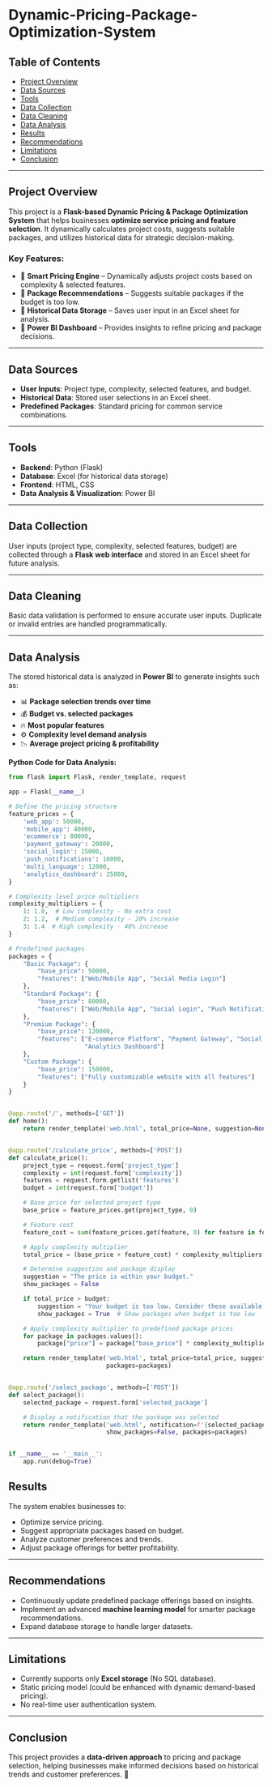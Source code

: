 # Dynamic-Pricing-Package-Optimization-System


## Table of Contents
- [Project Overview](#project-overview)
- [Data Sources](#data-sources)
- [Tools](#tools)
- [Data Collection](#data-collection)
- [Data Cleaning](#data-cleaning)
- [Data Analysis](#data-analysis)
- [Results](#results)
- [Recommendations](#recommendations)
- [Limitations](#limitations)
- [Conclusion](#conclusion)

---

## Project Overview
This project is a **Flask-based Dynamic Pricing & Package Optimization System** that helps businesses **optimize service pricing and feature selection**. It dynamically calculates project costs, suggests suitable packages, and utilizes historical data for strategic decision-making.

### Key Features:
- 📌 **Smart Pricing Engine** – Dynamically adjusts project costs based on complexity & selected features.
- 📌 **Package Recommendations** – Suggests suitable packages if the budget is too low.
- 📌 **Historical Data Storage** – Saves user input in an Excel sheet for analysis.
- 📌 **Power BI Dashboard** – Provides insights to refine pricing and package decisions.

---

## Data Sources
- **User Inputs**: Project type, complexity, selected features, and budget.
- **Historical Data**: Stored user selections in an Excel sheet.
- **Predefined Packages**: Standard pricing for common service combinations.

---

## Tools
- **Backend**: Python (Flask)
- **Database**: Excel (for historical data storage)
- **Frontend**: HTML, CSS
- **Data Analysis & Visualization**: Power BI

---

## Data Collection
User inputs (project type, complexity, selected features, budget) are collected through a **Flask web interface** and stored in an Excel sheet for future analysis.

---

## Data Cleaning
Basic data validation is performed to ensure accurate user inputs. Duplicate or invalid entries are handled programmatically.

---

## Data Analysis
The stored historical data is analyzed in **Power BI** to generate insights such as:
- 📊 **Package selection trends over time**
- 💰 **Budget vs. selected packages**
- 🔥 **Most popular features**
- ⚙️ **Complexity level demand analysis**
- 📉 **Average project pricing & profitability**

**Python Code for Data Analysis:**
```python
from flask import Flask, render_template, request

app = Flask(__name__)

# Define the pricing structure
feature_prices = {
    'web_app': 50000,
    'mobile_app': 40000,
    'ecommerce': 80000,
    'payment_gateway': 20000,
    'social_login': 15000,
    'push_notifications': 10000,
    'multi_language': 12000,
    'analytics_dashboard': 25000,
}

# Complexity level price multipliers
complexity_multipliers = {
    1: 1.0,  # Low complexity - No extra cost
    2: 1.2,  # Medium complexity - 20% increase
    3: 1.4  # High complexity - 40% increase
}

# Predefined packages
packages = {
    "Basic Package": {
        "base_price": 50000,
        "features": ["Web/Mobile App", "Social Media Login"]
    },
    "Standard Package": {
        "base_price": 80000,
        "features": ["Web/Mobile App", "Social Login", "Push Notifications", "Multi-language Support"]
    },
    "Premium Package": {
        "base_price": 120000,
        "features": ["E-commerce Platform", "Payment Gateway", "Social Login", "Push Notifications", "Multi-language",
                     "Analytics Dashboard"]
    },
    "Custom Package": {
        "base_price": 150000,
        "features": ["Fully customizable website with all features"]
    }
}


@app.route('/', methods=['GET'])
def home():
    return render_template('web.html', total_price=None, suggestion=None, show_packages=False, packages=packages)


@app.route('/calculate_price', methods=['POST'])
def calculate_price():
    project_type = request.form['project_type']
    complexity = int(request.form['complexity'])
    features = request.form.getlist('features')
    budget = int(request.form['budget'])

    # Base price for selected project type
    base_price = feature_prices.get(project_type, 0)

    # Feature cost
    feature_cost = sum(feature_prices.get(feature, 0) for feature in features)

    # Apply complexity multiplier
    total_price = (base_price + feature_cost) * complexity_multipliers[complexity]

    # Determine suggestion and package display
    suggestion = "The price is within your budget."
    show_packages = False

    if total_price > budget:
        suggestion = "Your budget is too low. Consider these available packages:"
        show_packages = True  # Show packages when budget is too low

    # Apply complexity multiplier to predefined package prices
    for package in packages.values():
        package["price"] = package["base_price"] * complexity_multipliers[complexity]

    return render_template('web.html', total_price=total_price, suggestion=suggestion, show_packages=show_packages,
                           packages=packages)


@app.route('/select_package', methods=['POST'])
def select_package():
    selected_package = request.form['selected_package']

    # Display a notification that the package was selected
    return render_template('web.html', notification=f'{selected_package} selected!', total_price=None, suggestion=None,
                           show_packages=False, packages=packages)


if __name__ == '__main__':
    app.run(debug=True)
```

## Results
The system enables businesses to:
- Optimize service pricing.
- Suggest appropriate packages based on budget.
- Analyze customer preferences and trends.
- Adjust package offerings for better profitability.

---

## Recommendations
- Continuously update predefined package offerings based on insights.
- Implement an advanced **machine learning model** for smarter package recommendations.
- Expand database storage to handle larger datasets.

---

## Limitations
- Currently supports only **Excel storage** (No SQL database).
- Static pricing model (could be enhanced with dynamic demand-based pricing).
- No real-time user authentication system.

---

## Conclusion
This project provides a **data-driven approach** to pricing and package selection, helping businesses make informed decisions based on historical trends and customer preferences. 🚀

